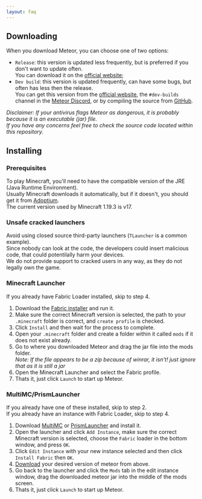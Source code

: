 ```yaml
---
layout: faq
---
```


## Downloading

When you download Meteor, you can choose one of two options:

* `Release`: this version is updated less frequently, but is preferred if you don't want to update often.  
  You can download it on the [official website](https://meteorclient.com/download);
* `Dev build`: this version is updated frequently, can have some bugs, but often has less then the release.  
  You can get this version from the [official website](https://meteorclient.com/download?devBuild=latest),
  the `#dev-builds` channel in the [Meteor Discord](https://meteorclient.com/discord), or by compiling the source
  from [GitHub](https://github.com/MeteorDevelopment/meteor-client).

*Disclaimer: If your antivirus flags Meteor as dangerous, it is probably because it is an executable (jar) file.  
If you have any concerns feel free to check the source code located within this repository.*

## Installing

### Prerequisites

To play Minecraft, you'll need to have the compatible version of the JRE (Java Runtime Environment).  
Usually Minecraft downloads it automatically, but if it doesn't, you should get it
from [Adoptium](https://adoptium.net/temurin/releases).  
The current version used by Minecraft 1.19.3 is v17.

### Unsafe cracked launchers

Avoid using closed source third-party launchers (`TLauncher` is a common example).  
Since nobody can look at the code, the developers could insert malicious code, that could potentilally harm your
devices.  
We do not provide support to cracked users in any way, as they do not legally own the game.

### Minecraft Launcher

If you already have Fabric Loader installed, skip to step 4.

1. Download the [Fabric installer](https://fabricmc.net/use/) and run it.
2. Make sure the correct Minecraft version is selected, the path to your `.minecraft` folder is correct,
   and `create profile` is checked.
3. Click `Install` and then wait for the process to complete.
4. Open your `.minecraft` folder and create a folder within it called `mods` if it does not exist already.
5. Go to where you downloaded Meteor and drag the jar file into the mods folder.  
   *Note: If the file appears to be a zip because of winrar, it isn't! just ignore that as it is still a jar*
6. Open the Minecraft Launcher and select the Fabric profile.
7. Thats it, just click `Launch` to start up Meteor.

### MultiMC/PrismLauncher

If you already have one of these installed, skip to step 2.  
If you already have an instance with Fabric Loader, skip to step 4.

1. Download [MultiMC](https://multimc.org/#Download) or [PrismLauncher](https://prismlauncher.org/) and install it.
3. Open the launcher and click `Add Instance`, make sure the correct Minecraft version is selected, choose the `Fabric`
   loader in the bottom window, and press `OK`.
3. Click `Edit Instance` with your new instance selected and then click `Install Fabric` then `OK`.
4. [Download](#downloading) your desired version of meteor from above.
5. Go back to the launcher and click the `Mods` tab in the edit instance window, drag the downloaded meteor jar into the
   middle of the mods screen.
6. Thats it, just click `Launch` to start up Meteor.

